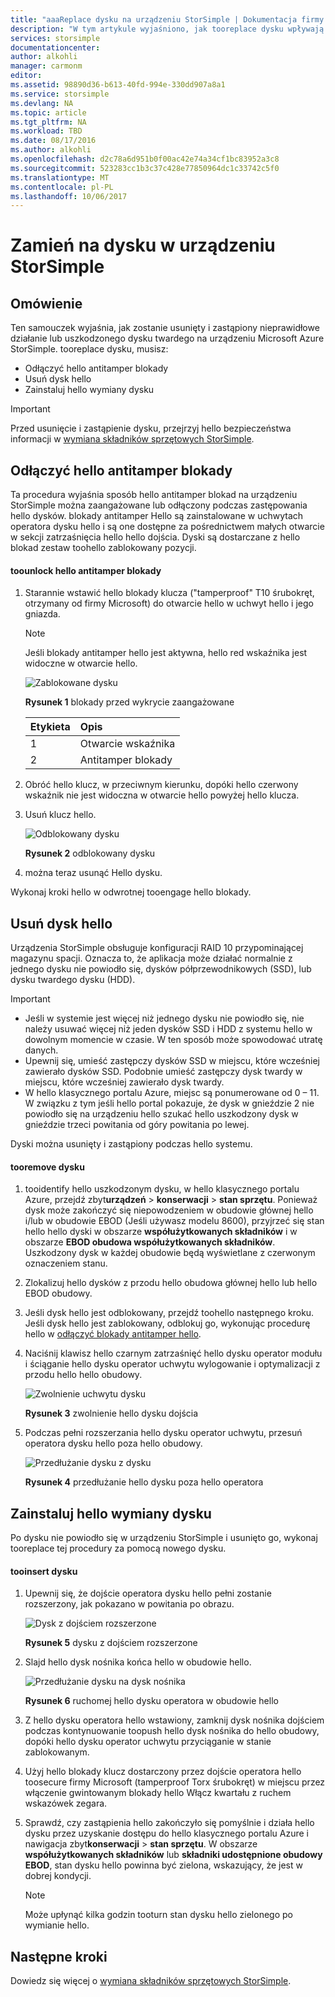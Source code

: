 ```yaml
---
title: "aaaReplace dysku na urządzeniu StorSimple | Dokumentacja firmy Microsoft"
description: "W tym artykule wyjaśniono, jak tooreplace dysku wpływają na obudowę głównej StorSimple lub obudowa EBOD."
services: storsimple
documentationcenter: 
author: alkohli
manager: carmonm
editor: 
ms.assetid: 98890d36-b613-40fd-994e-330dd907a8a1
ms.service: storsimple
ms.devlang: NA
ms.topic: article
ms.tgt_pltfrm: NA
ms.workload: TBD
ms.date: 08/17/2016
ms.author: alkohli
ms.openlocfilehash: d2c78a6d951b0f00ac42e74a34cf1bc83952a3c8
ms.sourcegitcommit: 523283cc1b3c37c428e77850964dc1c33742c5f0
ms.translationtype: MT
ms.contentlocale: pl-PL
ms.lasthandoff: 10/06/2017
---
```

# <a name="replace-a-disk-drive-on-your-storsimple-device"></a>Zamień na dysku w urządzeniu StorSimple
## <a name="overview"></a>Omówienie
Ten samouczek wyjaśnia, jak zostanie usunięty i zastąpiony nieprawidłowe działanie lub uszkodzonego dysku twardego na urządzeniu Microsoft Azure StorSimple. tooreplace dysku, musisz:

* Odłączyć hello antitamper blokady
* Usuń dysk hello
* Zainstaluj hello wymiany dysku

> [!IMPORTANT]
> Przed usunięcie i zastąpienie dysku, przejrzyj hello bezpieczeństwa informacji w [wymiana składników sprzętowych StorSimple](storsimple-hardware-component-replacement.md).
> 
> 

## <a name="disengage-hello-antitamper-lock"></a>Odłączyć hello antitamper blokady
Ta procedura wyjaśnia sposób hello antitamper blokad na urządzeniu StorSimple można zaangażowane lub odłączony podczas zastępowania hello dysków. blokady antitamper Hello są zainstalowane w uchwytach operatora dysku hello i są one dostępne za pośrednictwem małych otwarcie w sekcji zatrzaśnięcia hello hello dojścia. Dyski są dostarczane z hello blokad zestaw toohello zablokowany pozycji.

#### <a name="toounlock-hello-antitamper-lock"></a>toounlock hello antitamper blokady
1. Starannie wstawić hello blokady klucza ("tamperproof" T10 śrubokręt, otrzymany od firmy Microsoft) do otwarcie hello w uchwyt hello i jego gniazda. 
   
   > [!NOTE]
   > Jeśli blokady antitamper hello jest aktywna, hello red wskaźnika jest widoczne w otwarcie hello.
   > 
   > 
   
    ![Zablokowane dysku](./media/storsimple-disk-drive-replacement/IC741056.png)
   
    **Rysunek 1** blokady przed wykrycie zaangażowane
   
   | Etykieta | Opis |
   |:--- |:--- |
   | 1 |Otwarcie wskaźnika |
   | 2 |Antitamper blokady |
2. Obróć hello klucz, w przeciwnym kierunku, dopóki hello czerwony wskaźnik nie jest widoczna w otwarcie hello powyżej hello klucza.
3. Usuń klucz hello.
   
    ![Odblokowany dysku](./media/storsimple-disk-drive-replacement/IC741057.png)
   
    **Rysunek 2** odblokowany dysku
4. można teraz usunąć Hello dysku.

Wykonaj kroki hello w odwrotnej tooengage hello blokady.

## <a name="remove-hello-disk-drive"></a>Usuń dysk hello
Urządzenia StorSimple obsługuje konfiguracji RAID 10 przypominającej magazynu spacji. Oznacza to, że aplikacja może działać normalnie z jednego dysku nie powiodło się, dysków półprzewodnikowych (SSD), lub dysku twardego dysku (HDD). 

> [!IMPORTANT]
> * Jeśli w systemie jest więcej niż jednego dysku nie powiodło się, nie należy usuwać więcej niż jeden dysków SSD i HDD z systemu hello w dowolnym momencie w czasie. W ten sposób może spowodować utratę danych.
> * Upewnij się, umieść zastępczy dysków SSD w miejscu, które wcześniej zawierało dysków SSD. Podobnie umieść zastępczy dysk twardy w miejscu, które wcześniej zawierało dysk twardy.
> * W hello klasycznego portalu Azure, miejsc są ponumerowane od 0 – 11. W związku z tym jeśli hello portal pokazuje, że dysk w gnieździe 2 nie powiodło się na urządzeniu hello szukać hello uszkodzony dysk w gnieździe trzeci powitania od góry powitania po lewej.
> 
> 

Dyski można usunięty i zastąpiony podczas hello systemu.

#### <a name="tooremove-a-drive"></a>tooremove dysku
1. tooidentify hello uszkodzonym dysku, w hello klasycznego portalu Azure, przejdź zbyt**urządzeń** > **konserwacji** > **stan sprzętu**. Ponieważ dysk może zakończyć się niepowodzeniem w obudowie głównej hello i/lub w obudowie EBOD (Jeśli używasz modelu 8600), przyjrzeć się stan hello hello dyski w obszarze **współużytkowanych składników** i w obszarze **EBOD obudowa współużytkowanych składników**. Uszkodzony dysk w każdej obudowie będą wyświetlane z czerwonym oznaczeniem stanu.
2. Zlokalizuj hello dysków z przodu hello obudowa głównej hello lub hello EBOD obudowy. 
3. Jeśli dysk hello jest odblokowany, przejdź toohello następnego kroku. Jeśli dysk hello jest zablokowany, odblokuj go, wykonując procedurę hello w [odłączyć blokady antitamper hello](#disengage-the-antitamper-lock).
4. Naciśnij klawisz hello czarnym zatrzaśnięć hello dysku operator modułu i ściąganie hello dysku operator uchwytu wylogowanie i optymalizacji z przodu hello hello obudowy. 
   
    ![Zwolnienie uchwytu dysku](./media/storsimple-disk-drive-replacement/IC741051.png)
   
    **Rysunek 3** zwolnienie hello dysku dojścia
5. Podczas pełni rozszerzania hello dysku operator uchwytu, przesuń operatora dysku hello poza hello obudowy. 
   
    ![Przedłużanie dysku z dysku](./media/storsimple-disk-drive-replacement/IC741052.png)
   
    **Rysunek 4** przedłużanie hello dysku poza hello operatora

## <a name="install-hello-replacement-disk-drive"></a>Zainstaluj hello wymiany dysku
Po dysku nie powiodło się w urządzeniu StorSimple i usunięto go, wykonaj tooreplace tej procedury za pomocą nowego dysku.

#### <a name="tooinsert-a-drive"></a>tooinsert dysku
1. Upewnij się, że dojście operatora dysku hello pełni zostanie rozszerzony, jak pokazano w powitania po obrazu.
   
    ![Dysk z dojściem rozszerzone](./media/storsimple-disk-drive-replacement/IC741044.png)
   
    **Rysunek 5** dysku z dojściem rozszerzone
2. Slajd hello dysk nośnika końca hello w obudowie hello. 
   
    ![Przedłużanie dysku na dysk nośnika](./media/storsimple-disk-drive-replacement/IC741045.png)
   
    **Rysunek 6** ruchomej hello dysku operatora w obudowie hello
3. Z hello dysku operatora hello wstawiony, zamknij dysk nośnika dojściem podczas kontynuowanie toopush hello dysk nośnika do hello obudowy, dopóki hello dysku operator uchwytu przyciąganie w stanie zablokowanym.
4. Użyj hello blokady klucz dostarczony przez dojście operatora hello toosecure firmy Microsoft (tamperproof Torx śrubokręt) w miejscu przez włączenie gwintowanym blokady hello Włącz kwartału z ruchem wskazówek zegara.
5. Sprawdź, czy zastąpienia hello zakończyło się pomyślnie i działa hello dysku przez uzyskanie dostępu do hello klasycznego portalu Azure i nawigacja zbyt**konserwacji** > **stan sprzętu**. W obszarze **współużytkowanych składników** lub **składniki udostępnione obudowy EBOD**, stan dysku hello powinna być zielona, wskazujący, że jest w dobrej kondycji.
   
   > [!NOTE]
   > Może upłynąć kilka godzin tooturn stan dysku hello zielonego po wymianie hello.
   > 
   > 

## <a name="next-steps"></a>Następne kroki
Dowiedz się więcej o [wymiana składników sprzętowych StorSimple](storsimple-hardware-component-replacement.md).

